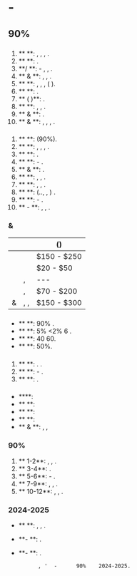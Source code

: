 #    -   

## 90%  

###   

1. ** **:            ,  ,  ,  .
2. ** **:                   .
3. **/ **:  -   , ,          .
4. ** & **:     ,  ,    .
5. **  **:         ,   ,  ,   (  ).
6. ** **:             .
7. ** (  )**:                .
8. **  **:    , ,           .
9. **   & **:             .
10. **  & **:              ,  , ,  .

###  

1. **  **:             (90%).
2. **  **:          , ,  , .
3. **  **:          .
4. **  **:       -       .
5. **   & **:           .
6. **  **:      ,   ,    .
7. **  **:  ,  ,        .
8. **  **:       (.., ,  )       .
9. **  **:  -           .
10. ** -  **:     , ,          .

###  & 

|  |  |  () |
|----------|------|------------------|
|  |  | $150 - $250   |
|   |   | $20 - $50   |
|  | ,  | --- |
|   | ,   | $70 - $200   |
|  &   |  ,  ,  | $150 - $300   |

###   

- **  **:    90%        .
- ** **:    5%  <2%  6 .
- ** **:       40   60.
- ** **:         50%.

###   

1. **  **:           .       .
2. **   **:  -       .
3. ** **:             .

###   

- ****: 
- ** **:  
- ** **:   
- ** **:    
- ** &  **:  ,  , 

###     90%  

1. ** 1-2**:   ,  ,    .
2. ** 3-4**:         .
3. ** 5-6**:  -       .
4. ** 7-9**:    ,  ,     .
5. ** 10-12**:   ,    ,    .

###   2024-2025

- ** **:      ,   ,    .
- **-  **:          .
- **- **:                 .

            , '  -      90%    2024-2025.

